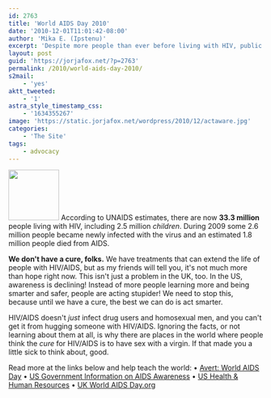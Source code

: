 ```yaml
---
id: 2763
title: 'World AIDS Day 2010'
date: '2010-12-01T11:01:42-08:00'
author: 'Mika E. (Ipstenu)'
excerpt: 'Despite more people than ever before living with HIV, public awareness and knowledge is declining. December First is World AIDS Day. Let''s act aware and teach the world!'
layout: post
guid: 'https://jorjafox.net/?p=2763'
permalink: /2010/world-aids-day-2010/
s2mail:
    - 'yes'
aktt_tweeted:
    - '1'
astra_style_timestamp_css:
    - '1634355267'
image: 'https://static.jorjafox.net/wordpress/2010/12/actaware.jpg'
categories:
    - 'The Site'
tags:
    - advocacy
---
```


<img src="//static.jorjafox.net/wordpress/2010/12/actaware-100x100.jpg" alt="" title="actaware" width="100" height="100" class="alignleft size-thumbnail wp-image-2764" /> According to UNAIDS estimates, there are now **33.3 million** people living with HIV, including 2.5 million _children_. During 2009 some 2.6 million people became newly infected with the virus and an estimated 1.8 million people died from AIDS.

**We don't have a cure, folks.**  We have treatments that can extend the life of people with HIV/AIDS, but as my friends will tell you, it's not much more than hope right now.  This isn't just a problem in the UK, too. In the US, awareness is declining!  Instead of more people learning more and being smarter and safer, people are acting stupider!  We need to stop this, because until we have a cure, the best we can do is act smarter.

HIV/AIDS doesn't _just_ infect drug users and homosexual men, and you can't get it from hugging someone with HIV/AIDS.  Ignoring the facts, or not learning about them at all, is why there are places in the world where people think the _cure_ for HIV/AIDS is to have sex with a virgin. If that made you a little sick to think about, good.

Read more at the links below and help teach the world:
&bull; <a href="http://www.avert.org/world-aids-day.htm">Avert: World AIDS Day</a>
&bull; <a href="http://aids.gov/">US Government Information on AIDS Awareness</a>
&bull; <a href="http://minorityhealth.hhs.gov/templates/browse.aspx?lvl=3&lvlid=360">US Health & Human Resources</a>
&bull; <a href="http://www.worldaidsday.org">UK World AIDS Day.org</a>
